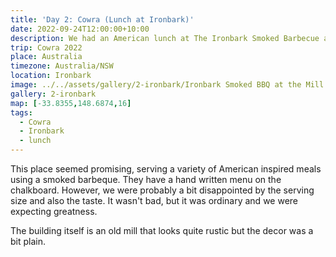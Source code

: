 ```yaml
---
title: 'Day 2: Cowra (Lunch at Ironbark)'
date: 2022-09-24T12:00:00+10:00
description: We had an American lunch at The Ironbark Smoked Barbecue at the Mill.
trip: Cowra 2022
place: Australia
timezone: Australia/NSW
location: Ironbark
image: ../../assets/gallery/2-ironbark/Ironbark Smoked BBQ at the Mill.jpeg
gallery: 2-ironbark
map: [-33.8355,148.6874,16]
tags:
  - Cowra
  - Ironbark
  - lunch
---
```

This place seemed promising, serving a variety of American inspired meals using a smoked barbeque. They have a hand written menu on the chalkboard. However, we were probably a bit disappointed by the serving size and also the taste. It wasn't bad, but it was ordinary and we were expecting greatness.

The building itself is an old mill that looks quite rustic but the decor was a bit plain.
